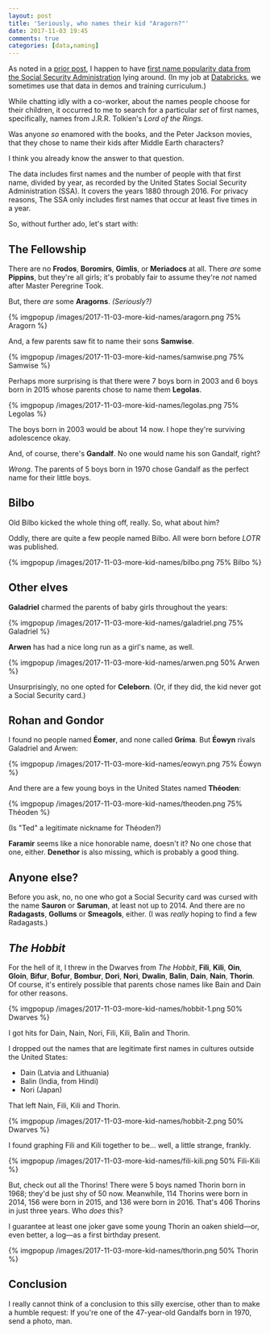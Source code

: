 ```yaml
---
layout: post
title: 'Seriously, who names their kid "Aragorn?"'
date: 2017-11-03 19:45
comments: true
categories: [data,naming]
---
```


As noted in a [prior post](/blog/2016/12/29/tammy/),
I happen to have 
[first name popularity data from the Social Security Administration](https://www.ssa.gov/OACT/babynames/limits.html)
lying around. (In my job at [Databricks](https://databricks.com/), we
sometimes use that data in demos and training curriculum.)

While chatting idly with a co-worker, about the names people choose for their
children, it occurred to me to search for a particular _set_ of first names,
specifically, names from J.R.R. Tolkien's _Lord of the Rings_.

Was anyone _so_ enamored with the books, and the Peter Jackson movies, that
they chose to name their kids after Middle Earth characters?

I think you already know the answer to that question.

<!-- more -->

The data includes first names and the number of people with that first name,
divided by year, as recorded by the United States Social Security
Administration (SSA). It covers the years 1880 through 2016. For privacy
reasons, The SSA only includes first names that occur at least five times in a
year.

So, without further ado, let's start with:

## The Fellowship

There are no **Frodos**, **Boromirs**, **Gimlis**, or **Meriadocs** at all.
There _are_ some **Pippins**, but they're all girls; it's probably fair to
assume they're _not_ named after Master Peregrine Took.

But, there _are_ some **Aragorns**. _(Seriously?)_

{% imgpopup /images/2017-11-03-more-kid-names/aragorn.png 75% Aragorn %}

And, a few parents saw fit to name their sons **Samwise**.

{% imgpopup /images/2017-11-03-more-kid-names/samwise.png 75% Samwise %}

Perhaps more surprising is that there were 7 boys born in 2003 and 6 boys born
in 2015 whose parents chose to name them **Legolas**.

{% imgpopup /images/2017-11-03-more-kid-names/legolas.png 75% Legolas %}

The boys born in 2003 would be about 14 now. I hope they're surviving
adolescence okay.

And, of course, there's **Gandalf**. No one would name his son Gandalf,
right? 

_Wrong_. The parents of 5 boys born in 1970 chose Gandalf as the perfect name
for their little boys.

## Bilbo

Old Bilbo kicked the whole thing off, really. So, what about him?

Oddly, there are quite a few people named Bilbo. All were born before _LOTR_
was published.

{% imgpopup /images/2017-11-03-more-kid-names/bilbo.png 75% Bilbo %}

## Other elves

**Galadriel** charmed the parents of baby girls throughout the years:

{% imgpopup /images/2017-11-03-more-kid-names/galadriel.png 75% Galadriel %}

**Arwen** has had a nice long run as a girl's name, as well.

{% imgpopup /images/2017-11-03-more-kid-names/arwen.png 50% Arwen %}

Unsurprisingly, no one opted for **Celeborn**. (Or, if they did, the kid never
got a Social Security card.)

## Rohan and Gondor

I found no people named **Éomer**, and none called **Gríma**. But **Éowyn**
rivals Galadriel and Arwen:

{% imgpopup /images/2017-11-03-more-kid-names/eowyn.png 75% Éowyn %}

And there are a few young boys in the United States named **Théoden**:

{% imgpopup /images/2017-11-03-more-kid-names/theoden.png 75% Théoden %}

(Is "Ted" a legitimate nickname for Théoden?)

**Faramir** seems like a nice honorable name, doesn't it? No one chose that
one, either. **Denethor** is also missing, which is probably a good thing.

## Anyone else?

Before you ask, no, no one who got a Social Security card was cursed with the
name **Sauron** or **Saruman**, at least not up to 2014. And there are no
**Radagasts**, **Gollums** or **Smeagols**, either. (I was _really_ hoping to
find a few Radagasts.)

## _The Hobbit_

For the hell of it, I threw in the Dwarves from _The Hobbit_, **Fili**,
**Kili**, **Oin**, **Gloin**, **Bifur**, **Bofur**, **Bombur**, **Dori**,
**Nori**, **Dwalin**, **Balin**, **Dain**, **Nain**, **Thorin**. Of course,
it's entirely possible that parents chose names like Bain and Dain for other
reasons.

{% imgpopup /images/2017-11-03-more-kid-names/hobbit-1.png 50% Dwarves %}

I got hits for Dain, Nain, Nori, Fili, Kili, Balin and Thorin.

I dropped out the names that are legitimate first names in cultures outside
the United States:

* Dain (Latvia and Lithuania)
* Balin (India, from Hindi)
* Nori (Japan)

That left Nain, Fili, Kili and Thorin.

{% imgpopup /images/2017-11-03-more-kid-names/hobbit-2.png 50% Dwarves %}

I found graphing Fili and Kili together to be... well, a little strange,
frankly.

{% imgpopup /images/2017-11-03-more-kid-names/fili-kili.png 50% Fili-Kili %}

But, check out all the Thorins! There were 5 boys named Thorin born in 1968;
they'd be just shy of 50 now. Meanwhile, 114 Thorins were born in 2014, 156
were born in 2015, and 136 were born in 2016. That's 406 Thorins in just three
years. Who _does_ this?

I guarantee at least one joker gave some young Thorin an oaken shield—or,
even better, a log—as a first birthday present.

{% imgpopup /images/2017-11-03-more-kid-names/thorin.png 50% Thorin %}


## Conclusion

I really cannot think of a conclusion to this silly exercise, other than to
make a humble request: If you're one of the 47-year-old Gandalfs born in 1970,
send a photo, man.
